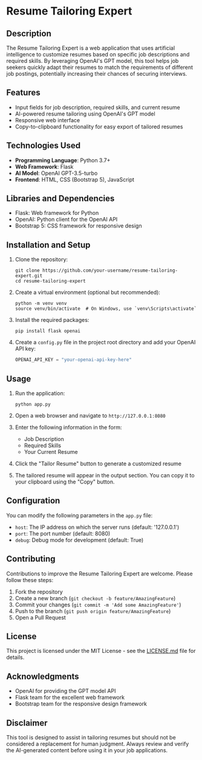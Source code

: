 # Resume Tailoring Expert

## Description
The Resume Tailoring Expert is a web application that uses artificial intelligence to customize resumes based on specific job descriptions and required skills. By leveraging OpenAI's GPT model, this tool helps job seekers quickly adapt their resumes to match the requirements of different job postings, potentially increasing their chances of securing interviews.

## Features
- Input fields for job description, required skills, and current resume
- AI-powered resume tailoring using OpenAI's GPT model
- Responsive web interface
- Copy-to-clipboard functionality for easy export of tailored resumes

## Technologies Used
- **Programming Language**: Python 3.7+
- **Web Framework**: Flask
- **AI Model**: OpenAI GPT-3.5-turbo
- **Frontend**: HTML, CSS (Bootstrap 5), JavaScript

## Libraries and Dependencies
- Flask: Web framework for Python
- OpenAI: Python client for the OpenAI API
- Bootstrap 5: CSS framework for responsive design

## Installation and Setup

1. Clone the repository:
   ```
   git clone https://github.com/your-username/resume-tailoring-expert.git
   cd resume-tailoring-expert
   ```

2. Create a virtual environment (optional but recommended):
   ```
   python -m venv venv
   source venv/bin/activate  # On Windows, use `venv\Scripts\activate`
   ```

3. Install the required packages:
   ```
   pip install flask openai
   ```

4. Create a `config.py` file in the project root directory and add your OpenAI API key:
   ```python
   OPENAI_API_KEY = "your-openai-api-key-here"
   ```

## Usage

1. Run the application:
   ```
   python app.py
   ```

2. Open a web browser and navigate to `http://127.0.0.1:8080`

3. Enter the following information in the form:
   - Job Description
   - Required Skills
   - Your Current Resume

4. Click the "Tailor Resume" button to generate a customized resume

5. The tailored resume will appear in the output section. You can copy it to your clipboard using the "Copy" button.

## Configuration

You can modify the following parameters in the `app.py` file:

- `host`: The IP address on which the server runs (default: '127.0.0.1')
- `port`: The port number (default: 8080)
- `debug`: Debug mode for development (default: True)

## Contributing

Contributions to improve the Resume Tailoring Expert are welcome. Please follow these steps:

1. Fork the repository
2. Create a new branch (`git checkout -b feature/AmazingFeature`)
3. Commit your changes (`git commit -m 'Add some AmazingFeature'`)
4. Push to the branch (`git push origin feature/AmazingFeature`)
5. Open a Pull Request

## License

This project is licensed under the MIT License - see the [LICENSE.md](LICENSE.md) file for details.

## Acknowledgments

- OpenAI for providing the GPT model API
- Flask team for the excellent web framework
- Bootstrap team for the responsive design framework

## Disclaimer

This tool is designed to assist in tailoring resumes but should not be considered a replacement for human judgment. Always review and verify the AI-generated content before using it in your job applications.
